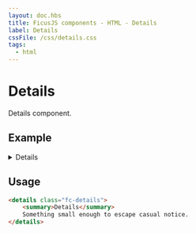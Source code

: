 ```yaml
---
layout: doc.hbs
title: FicusJS components - HTML - Details
label: Details
cssFile: /css/details.css
tags:
  - html
---
```

# Details

Details component.

## Example

<details class="fc-details">
    <summary>Details</summary>
    Something small enough to escape casual notice.
</details>

## Usage

```html
<details class="fc-details">
    <summary>Details</summary>
    Something small enough to escape casual notice.
</details>
```
